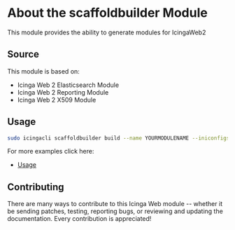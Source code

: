 # About the scaffoldbuilder Module <a id="scaffoldbuilder-module-about"></a>

This module provides the ability to generate modules for IcingaWeb2

## Source

This module is based on:
* Icinga Web 2 Elasticsearch Module
* Icinga Web 2 Reporting Module
* Icinga Web 2 X509 Module

## Usage
```sh
sudo icingacli scaffoldbuilder build --name YOURMODULENAME --iniconfigs "NAME1:table,NAME2:grid"
```
For more examples click here:
* [Usage](doc/04-Usage.md#module-scaffoldbuilder-usage)

## Contributing

There are many ways to contribute to this Icinga Web module -- whether it be sending patches, testing, reporting bugs,
or reviewing and updating the documentation. Every contribution is appreciated!
